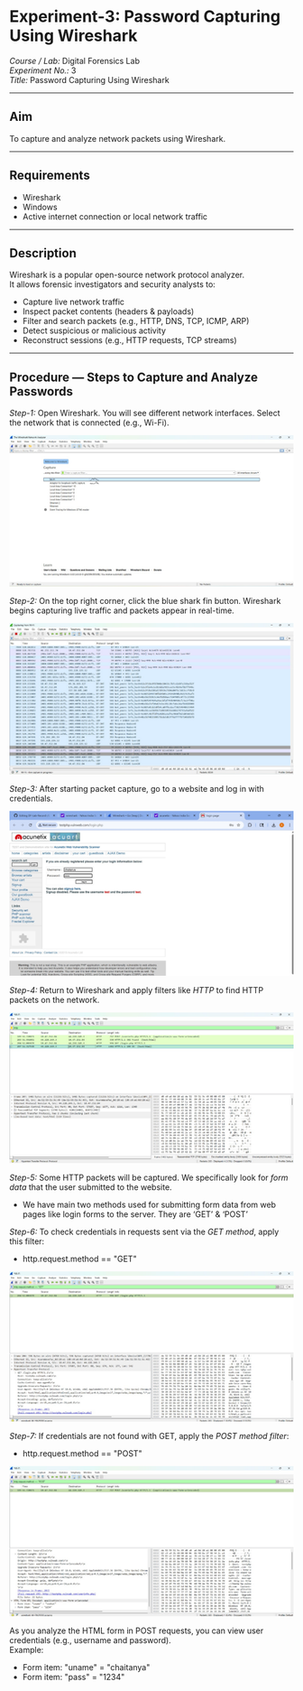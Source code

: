# Experiment-3: Password Capturing Using Wireshark

*Course / Lab:* Digital Forensics Lab  
*Experiment No.:* 3  
*Title:* Password Capturing Using Wireshark  


---

## Aim
To capture and analyze network packets using Wireshark.

---

## Requirements
- Wireshark  
- Windows  
- Active internet connection or local network traffic  

---

## Description
Wireshark is a popular open-source network protocol analyzer.  
It allows forensic investigators and security analysts to:  
- Capture live network traffic  
- Inspect packet contents (headers & payloads)  
- Filter and search packets (e.g., HTTP, DNS, TCP, ICMP, ARP)  
- Detect suspicious or malicious activity  
- Reconstruct sessions (e.g., HTTP requests, TCP streams)  

---

## Procedure — Steps to Capture and Analyze Passwords

*Step-1:* Open Wireshark. You will see different network interfaces. Select the network that is connected (e.g., Wi-Fi).  


![(images/exp3-step1.png)](https://github.com/saichaitanya200627/Digital-Forensics-/blob/1ef04e1fde79805812d5e143ba0ccfbe4aed9faf/images/IMG-20250901-WA0090.jpg)


*Step-2:* On the top right corner, click the blue shark fin button. Wireshark begins capturing live traffic and packets appear in real-time.  

![(images/exp3-step2.png)](https://github.com/saichaitanya200627/Digital-Forensics-/blob/1ef04e1fde79805812d5e143ba0ccfbe4aed9faf/images/IMG-20250901-WA0091.jpg)

*Step-3:* After starting packet capture, go to a website and log in with credentials.  

![(images/exp3-step3.png)](https://github.com/saichaitanya200627/Digital-Forensics-/blob/4e01a7125fe3e3dba9a655170b20e9d4c70b75b0/images/WhatsApp%20Image%202025-09-02%20at%203.36.54%20PM.jpeg)

*Step-4:* Return to Wireshark and apply filters like *HTTP* to find HTTP packets on the network.  

![(images/exp3-step4.png)](https://github.com/saichaitanya200627/Digital-Forensics-/blob/3d06a35ca9ab407f8c8f10e1b206fbd291793975/images/IMG-20250901-WA0069.jpg)

*Step-5:* Some HTTP packets will be captured. We specifically look for *form data* that the user submitted to the website.  
- We have main two methods used for submitting form data from web pages like login forms
to the server. They are ‘GET’ & ‘POST’
  

*Step-6:* To check credentials in requests sent via the *GET method*, apply this filter:  
- http.request.method == "GET"
  
![(images/exp3-step6.png)](https://github.com/saichaitanya200627/Digital-Forensics-/blob/3d06a35ca9ab407f8c8f10e1b206fbd291793975/images/IMG-20250901-WA0070.jpg)

*Step-7:* If credentials are not found with GET, apply the *POST method filter*:  
- http.request.method == "POST"

![(images/exp3-step7.png)](https://github.com/saichaitanya200627/Digital-Forensics-/blob/26c2f2425161e5af0282a88fe368e0930210936c/images/IMG-20250901-WA0071.jpg)

As you analyze the HTML form in POST requests, you can view user credentials (e.g., username and password).  
Example:  
- Form item: "uname" = "chaitanya"
- Form item: "pass" = "1234"
